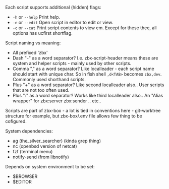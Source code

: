 Each script supports additional (hidden) flags:
- `-h` or `--help`  Print help.
- `-e` or `--edit`  Open script in editor to edit or view.
- `-c` or `--cat`   Print script contents to view em.
Except for these thee, all options has ucfirst shortflag.

Script naming vs meaning:
- All prefixed 'zbx'
- Dash "-" as a word separator? I.e. zbx-script-header means these are system and helper scripts - mainly used by other scripts.
- Comma "," as a word separator? Like localleader - each script name should start with unique char. So in fish shell `,d<TAB>` becomes `zbx,dev`. Commonly used shorthand scripts.
- Plus "+" as a word separator? Like second localleader also.. User scripts that are not too often used.
- Plus ":" as a word separator? Works like third localleader also.. An "Alias wrapper" for zbx:server zbx:sender .. etc..

Scripts are part of zbx-box - a lot is tied in conventions here - git-worktree structure for example,
but zbx-box/.env file allows few thing to be cofigured.

System dependencies:
- ag (the_silver_searcher) (kinda grep thing)
- nc (openbsd version of netcat)
- fzf (terminal menu)
- notify-send (from libnotify)

Depends on system environment to be set:
- $BROWSER
- $EDITOR
